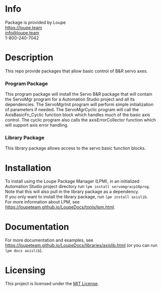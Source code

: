 # Info
Package is provided by Loupe  
https://loupe.team  
info@loupe.team  
1-800-240-7042  

# Description
This repo provide packages that allow basic control of B&R servo axes.  
### Program Package
This program package will install the Servo B&R package that will contain the ServoMgr program for a Automation Studio project and all its dependencies.
The ServoMgrInit program will perform simple initialization of parameters if needed.
The ServoMgrCyclic program will call the AxisBasicFn_Cyclic function block which handles much of the basic axis control.
The cyclic program also calls the axisErrorCollector function which will support axis error handling.

### Library Package
This library package allows access to the servo basic function blocks.

# Installation
To install using the Loupe Package Manager (LPM), in an initialized Automation Studio project directory run `lpm install servomgracp10prog`.  Note that this will also pull in the library package as a dependency.  
If you only want to install the library package, run `lpm install axislib`.  
For more information about LPM, see https://loupeteam.github.io/LoupeDocs/tools/lpm.html.

# Documentation
For more documentation and examples, see https://loupeteam.github.io/LoupeDocs/libraries/axislib.html (or you can run `lpm docs axislib`).
# Licensing

This project is licensed under the [MIT License](LICENSE).
